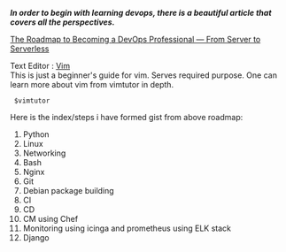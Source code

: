 **_In order to begin with learning devops, there is a beautiful article that covers all the perspectives._**

 [The Roadmap to Becoming a DevOps Professional — From Server to Serverless](https://medium.com/faun/the-roadmap-to-become-a-devops-dude-from-server-to-serverless-dd97420f640e)

Text Editor : [Vim](https://www.linux.com/tutorials/vim-101-beginners-guide-vim/)  
This is just a beginner's guide for vim. Serves required purpose. One can learn more about vim from vimtutor in depth.

``` $vimtutor```

Here is the index/steps i have formed gist from above roadmap:

1. Python
2. Linux
3. Networking
4. Bash
5. Nginx
6. Git
7. Debian package building
8. CI
9. CD
10. CM using Chef
11. Monitoring using icinga and prometheus using ELK stack
12. Django
